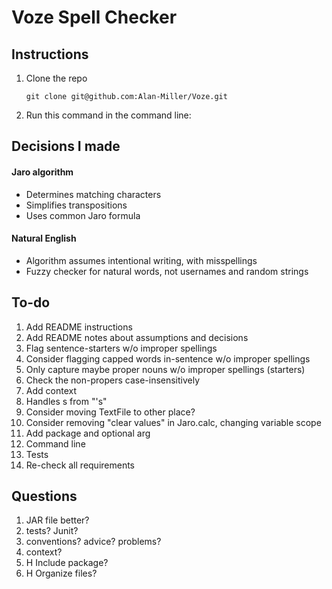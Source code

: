 # Voze Spell Checker

## Instructions

1. Clone the repo

    ```shell
    git clone git@github.com:Alan-Miller/Voze.git
    ```

1. Run this command in the command line:

## Decisions I made

#### Jaro algorithm

- Determines matching characters
- Simplifies transpositions
- Uses common Jaro formula

#### Natural English

- Algorithm assumes intentional writing, with misspellings
- Fuzzy checker for natural words, not usernames and random strings

#### 

## To-do
1. Add README instructions
1. Add README notes about assumptions and decisions
1. Flag sentence-starters w/o improper spellings
1. Consider flagging capped words in-sentence w/o improper spellings
1. Only capture maybe proper nouns w/o improper spellings (starters)
1. Check the non-propers case-insensitively
1. Add context
1. Handles s from "'s"
1. Consider moving TextFile to other place?
1. Consider removing "clear values" in Jaro.calc, changing variable scope
1. Add package and optional arg
1. Command line
1. Tests
1. Re-check all requirements


## Questions

1. JAR file better?
1. tests? Junit?
1. conventions? advice? problems?
1. context?
1. H Include package?
1. H Organize files?
